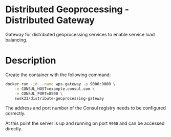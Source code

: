 # Distributed Geoprocessing - Distributed Gateway

Gateway for distributed geoprocessing services to enable service load balancing.

# Description

Create the container with the following command:

```bash
docker run -id --name wps-gateway -p 9000:9000 \
	-e CONSUL_HOST=example.consul.com \
	-e CONSUL_PORT=8500 \
	swsk33/distribute-geoprocessing-gateway
```

The address and port number of the Consul registry needs to be configured correctly.

At this point the server is up and running on port `9000` and can be accessed directly.

